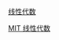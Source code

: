 [线性代数](https://github.com/kenjihiranabe/The-Art-of-Linear-Algebra)

[MIT 线性代数](https://github.com/MLNLP-World/MIT-Linear-Algebra-Notes)
